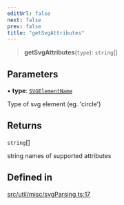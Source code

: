 ```yaml
---
editUrl: false
next: false
prev: false
title: "getSvgAttributes"
---
```


> **getSvgAttributes**(`type`): `string`[]

## Parameters

• **type**: [`SVGElementName`](/api/type-aliases/svgelementname/)

Type of svg element (eg. 'circle')

## Returns

`string`[]

string names of supported attributes

## Defined in

[src/util/misc/svgParsing.ts:17](https://github.com/fabricjs/fabric.js/blob/v6.0.0-rc4/src/util/misc/svgParsing.ts#L17)
